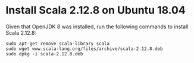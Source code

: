 # Install Scala 2.12.8 on Ubuntu 18.04

Given that OpenJDK 8 was installed, run the following commands to install Scala 2.12.8:

```shell
sudo apt-get remove scala-library scala
sudo wget www.scala-lang.org/files/archive/scala-2.12.8.deb
sudo dpkg -i scala-2.12.8.deb
```
